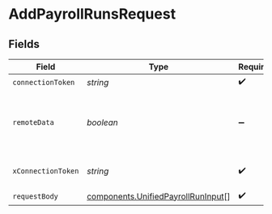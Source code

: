 # AddPayrollRunsRequest


## Fields

| Field                                                                                    | Type                                                                                     | Required                                                                                 | Description                                                                              |
| ---------------------------------------------------------------------------------------- | ---------------------------------------------------------------------------------------- | ---------------------------------------------------------------------------------------- | ---------------------------------------------------------------------------------------- |
| `connectionToken`                                                                        | *string*                                                                                 | :heavy_check_mark:                                                                       | N/A                                                                                      |
| `remoteData`                                                                             | *boolean*                                                                                | :heavy_minus_sign:                                                                       | Set to true to include data from the original Hris software.                             |
| `xConnectionToken`                                                                       | *string*                                                                                 | :heavy_check_mark:                                                                       | The connection token                                                                     |
| `requestBody`                                                                            | [components.UnifiedPayrollRunInput](../../models/components/unifiedpayrollruninput.md)[] | :heavy_check_mark:                                                                       | N/A                                                                                      |